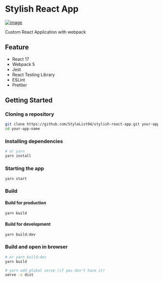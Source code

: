 # Stylish React App

[![image](https://img.shields.io/github/package-json/v/StyleList94/stylish-react-app)](https://github.com/StyleList94/stylish-react-app/releases)

Custom React Application with webpack

## Feature

- React 17
- Webpack 5
- Jest
- React Testing Library
- ESLint
- Prettier

## Getting Started

### Cloning a repository

```bash
git clone https://github.com/StyleList94/stylish-react-app.git your-app-name
cd your-app-name
```

### Installing dependencies

```bash
# or yarn
yarn install
```

### Starting the app

```bash
yarn start
```

### Build

#### Build for production

```bash
yarn build
```

#### Build for development

```bash
yarn build:dev
```

### Build and open in browser

```bash
# or yarn build:dev
yarn build

# yarn add global serve (if you don't have it)
serve -s dist
```
